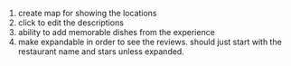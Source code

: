 
1. create map for showing the locations
3. click to edit the descriptions
4. ability to add memorable dishes from the experience
5. make expandable in order to see the reviews. should just start with the restaurant name and stars unless expanded.